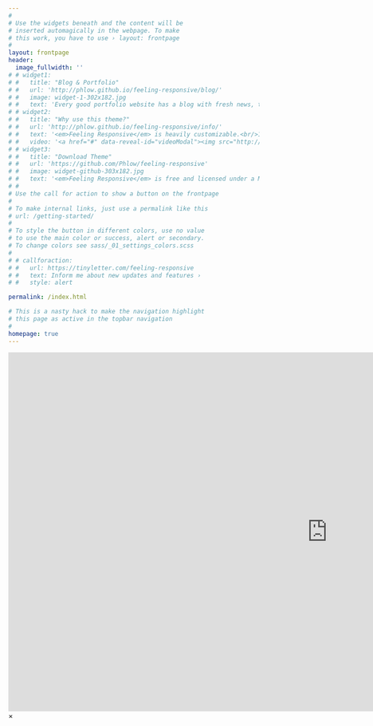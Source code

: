 ```yaml
---
#
# Use the widgets beneath and the content will be
# inserted automagically in the webpage. To make
# this work, you have to use › layout: frontpage
#
layout: frontpage
header:
  image_fullwidth: ''
# # widget1:
# #   title: "Blog & Portfolio"
# #   url: 'http://phlow.github.io/feeling-responsive/blog/'
# #   image: widget-1-302x182.jpg
# #   text: 'Every good portfolio website has a blog with fresh news, thoughts and develop&shy;ments of your activities. <em>Feeling Responsive</em> offers you a fully functional blog with an archive page to give readers a quick overview of all your posts.'
# # widget2:
# #   title: "Why use this theme?"
# #   url: 'http://phlow.github.io/feeling-responsive/info/'
# #   text: '<em>Feeling Responsive</em> is heavily customizable.<br/>1. Language-Support :)<br/>2. Optimized for speed and it&#39;s responsive.<br/>3. Built on <a href="http://foundation.zurb.com/">Foundation Framework</a>.<br/>4. Seven different Headers.<br/>5. Customizable navigation, footer,...'
# #   video: '<a href="#" data-reveal-id="videoModal"><img src="http://phlow.github.io/feeling-responsive/images/start-video-feeling-responsive-302x182.jpg" width="302" height="182" alt=""/></a>'
# # widget3:
# #   title: "Download Theme"
# #   url: 'https://github.com/Phlow/feeling-responsive'
# #   image: widget-github-303x182.jpg
# #   text: '<em>Feeling Responsive</em> is free and licensed under a MIT License. Make it your own and start building. The code is well-documented and explains you how it works.'
# #
# Use the call for action to show a button on the frontpage
#
# To make internal links, just use a permalink like this
# url: /getting-started/
#
# To style the button in different colors, use no value
# to use the main color or success, alert or secondary.
# To change colors see sass/_01_settings_colors.scss
#
# # callforaction:
# #   url: https://tinyletter.com/feeling-responsive
# #   text: Inform me about new updates and features ›
# #   style: alert

permalink: /index.html

# This is a nasty hack to make the navigation highlight
# this page as active in the topbar navigation
#
homepage: true
---
```


<div id="videoModal" class="reveal-modal large" data-reveal="">
  <div class="flex-video widescreen vimeo" style="display: block;">
    <iframe width="1280" height="720" src="https://www.youtube.com/embed/3b5zCFSmVvU" frameborder="0" allowfullscreen></iframe>
  </div>
  <a class="close-reveal-modal">&#215;</a>
</div>
